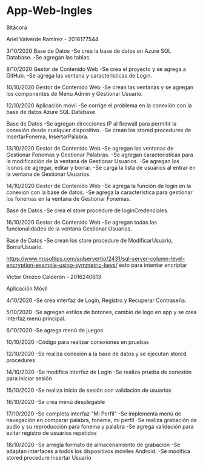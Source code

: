 # App-Web-Ingles

Bitácora

Ariel Valverde Ramírez - 2016177544

3/10/2020
Base de Datos
-Se crea la base de datos en Azure SQL Database.
-Se agregan las tablas.

8/10/2020
Gestor de Contenido Web
-Se crea el proyecto y se agrega a GitHub.
-Se agrega las ventana y caracteristicas de Login.

10/10/2020
Gestor de Contenido Web
-Se crean las ventanas y se agregan los componentes de Menu Admin y Gestionar Usuario.

12/10/2020
Aplicación móvil
-Se corrige el problema en la conexión con la base de datos Azure SQL Database.

Base de Datos
-Se agregan direcciones IP al firewall para permitir la conexión desde cualquier dispositivo.
-Se crean los stored procedures de InsertarFonema, InsertarPalabra.

13/10/2020
Gestor de Contenido Web
-Se agregan las ventanas de Gestionar Fonemas y Gestionar Palabras.
-Se agregan caracteristicas para la modificación de la ventana de Gestionar Usuarios.
-Se agregan los íconos de agregar, editar y borrar.
-Se carga la lista de usuarios al entrar en la ventana de Gestionar Usuarios.

14/10/2020
Gestor de Contenido Web
-Se agrega la función de login en la conexion con la base de datos.
-Se agrega la caracteristica para gestionar los fonemas en la ventana de Gestionar Fonemas.

Base de Datos
-Se crea el store procedure de loginCredenciales.

16/10/2020
Gestor de Contenido Web
-Se agregan todas las funcionalidades de la ventana Gestionar Usuarios.

Base de Datos
-Se crean los store procedure de ModificarUsuario, BorrarUsuario.

https://www.mssqltips.com/sqlservertip/2431/sql-server-column-level-encryption-example-using-symmetric-keys/ esto para intentar encriptar


Victor Orozco Calderón - 2016240613

Aplicación Móvil

4/10/2020
-Se crea interfaz de Login, Registro y Recuperar Contraseña.

5/10/2020
-Se agregan estilos de botones, cambio de logo en app y se crea interfaz menú principal.

6/10/2020
-Se agrega menú de juegos

10/10/2020
-Código para realizar conexiones en pruebas

12/10/2020
-Se realiza conexión a la base de datos y se ejecutan stored procedures

14/10/2020
-Se modifica interfaz de Login
-Se realiza prueba de conexión para iniciar sesión

15/10/2020
-Se realiza inicio de sesión con validación de usuarios

16/10/2020
-Se crea menú desplegable

17/10/2020
-Se completa interfaz "Mi Perfil"
-Se implementa menú de navegación en comparar palabra, fonema, mi perfil
-Se realiza grabación de audio y su reproducción para fonema y palabra
-Se agrega validación para evitar registro de usuarios repetidos

18/10/2020
-Se arregla formato de almacenamiento de grabación
-Se adaptan interfaces a todos los dispositivos móviles Android.
-Se modifica stored procedure Insertar Usuario
